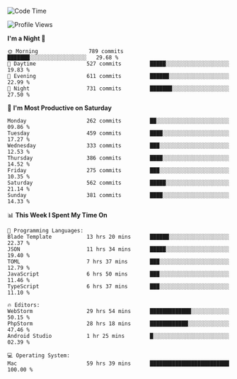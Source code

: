 <!--START_SECTION:waka-->
![Code Time](http://img.shields.io/badge/Code%20Time-1%2C797%20hrs%203%20mins-blue)

![Profile Views](http://img.shields.io/badge/Profile%20Views-6-blue)

**I'm a Night 🦉** 

```text
🌞 Morning                789 commits         ███████░░░░░░░░░░░░░░░░░░   29.68 % 
🌆 Daytime                527 commits         █████░░░░░░░░░░░░░░░░░░░░   19.83 % 
🌃 Evening                611 commits         ██████░░░░░░░░░░░░░░░░░░░   22.99 % 
🌙 Night                  731 commits         ███████░░░░░░░░░░░░░░░░░░   27.50 % 
```
📅 **I'm Most Productive on Saturday** 

```text
Monday                   262 commits         ██░░░░░░░░░░░░░░░░░░░░░░░   09.86 % 
Tuesday                  459 commits         ████░░░░░░░░░░░░░░░░░░░░░   17.27 % 
Wednesday                333 commits         ███░░░░░░░░░░░░░░░░░░░░░░   12.53 % 
Thursday                 386 commits         ████░░░░░░░░░░░░░░░░░░░░░   14.52 % 
Friday                   275 commits         ███░░░░░░░░░░░░░░░░░░░░░░   10.35 % 
Saturday                 562 commits         █████░░░░░░░░░░░░░░░░░░░░   21.14 % 
Sunday                   381 commits         ████░░░░░░░░░░░░░░░░░░░░░   14.33 % 
```


📊 **This Week I Spent My Time On** 

```text
💬 Programming Languages: 
Blade Template           13 hrs 20 mins      ██████░░░░░░░░░░░░░░░░░░░   22.37 % 
JSON                     11 hrs 34 mins      █████░░░░░░░░░░░░░░░░░░░░   19.40 % 
TOML                     7 hrs 37 mins       ███░░░░░░░░░░░░░░░░░░░░░░   12.79 % 
JavaScript               6 hrs 50 mins       ███░░░░░░░░░░░░░░░░░░░░░░   11.46 % 
TypeScript               6 hrs 37 mins       ███░░░░░░░░░░░░░░░░░░░░░░   11.10 % 

🔥 Editors: 
WebStorm                 29 hrs 54 mins      █████████████░░░░░░░░░░░░   50.15 % 
PhpStorm                 28 hrs 18 mins      ████████████░░░░░░░░░░░░░   47.46 % 
Android Studio           1 hr 25 mins        █░░░░░░░░░░░░░░░░░░░░░░░░   02.39 % 

💻 Operating System: 
Mac                      59 hrs 39 mins      █████████████████████████   100.00 % 
```


<!--END_SECTION:waka-->
